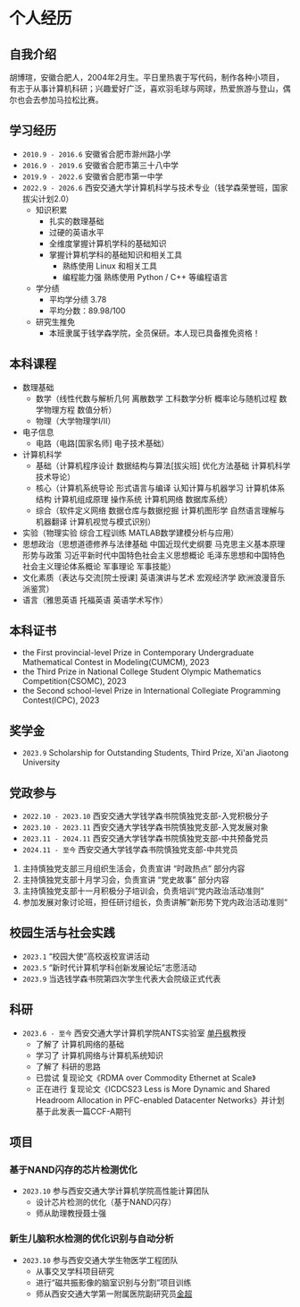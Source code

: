 # 个人经历

## 自我介绍
胡博瑄，安徽合肥人，2004年2月生。平日里热衷于写代码，制作各种小项目，有志于从事计算机科研；兴趣爱好广泛，喜欢羽毛球与网球，热爱旅游与登山，偶尔也会去参加马拉松比赛。

## 学习经历
- `2010.9 - 2016.6` 安徽省合肥市滁州路小学
- `2016.9 - 2019.6` 安徽省合肥市第三十八中学
- `2019.9 - 2022.6` 安徽省合肥市第一中学
- `2022.9 - 2026.6` 西安交通大学计算机科学与技术专业（钱学森荣誉班，国家拔尖计划2.0）
    - 知识积累
        - 扎实的数理基础
        - 过硬的英语水平
        - 全维度掌握计算机学科的基础知识
        - 掌握计算机学科的基础知识和相关工具
            - 熟练使用 Linux 和相关工具
            - 编程能力强  熟练使用 Python / C++ 等编程语言
    - 学分绩
        - 平均学分绩 3.78
        - 平均分数：89.98/100
    - 研究生推免
        - 本班隶属于钱学森学院，全员保研。本人现已具备推免资格！
    
## 本科课程
- 数理基础
    - 数学（线性代数与解析几何 离散数学 工科数学分析 概率论与随机过程 数学物理方程 数值分析）
    - 物理（大学物理学I/II）
- 电子信息
    - 电路（电路[国家名师] 电子技术基础）
- 计算机科学
    - 基础（计算机程序设计 数据结构与算法[拔尖班] 优化方法基础 计算机科学技术导论）
    - 核心（计算机系统导论 形式语言与编译 认知计算与机器学习 计算机体系结构 计算机组成原理 操作系统 计算机网络 数据库系统）
    - 综合（软件定义网络 数据仓库与数据挖掘 计算机图形学 自然语言理解与机器翻译 计算机视觉与模式识别）
- 实验（物理实验 综合工程训练 MATLAB数学建模分析与应用）
- 思想政治（思想道德修养与法律基础 中国近现代史纲要 马克思主义基本原理 形势与政策 习近平新时代中国特色社会主义思想概论 毛泽东思想和中国特色社会主义理论体系概论 军事理论 军事技能）
- 文化素质（表达与交流[院士授课] 英语演讲与艺术 宏观经济学 欧洲浪漫音乐派鉴赏）
- 语言（雅思英语 托福英语 英语学术写作）

## 本科证书
- the First provincial-level Prize in Contemporary Undergraduate Mathematical Contest in Modeling(CUMCM), 2023
- the Third Prize in National College Student Olympic Mathematics Competition(CSOMC), 2023
- the Second school-level Prize in International Collegiate Programming Contest(ICPC), 2023

## 奖学金
- `2023.9` Scholarship for Outstanding Students, Third Prize, Xi'an Jiaotong University

## 党政参与
- `2022.10 - 2023.10` 西安交通大学钱学森书院慎独党支部-入党积极分子 
- `2023.10 - 2023.11` 西安交通大学钱学森书院慎独党支部-入党发展对象
- `2023.11 - 2024.11` 西安交通大学钱学森书院慎独党支部-中共预备党员
- `2024.11 - 至今` 西安交通大学钱学森书院慎独党支部-中共党员

1. 主持慎独党支部三月组织生活会，负责宣讲 “时政热点” 部分内容
2. 主持慎独党支部十月学习会，负责宣讲 “党史故事” 部分内容
3. 主持慎独党支部十一月积极分子培训会，负责培训“党内政治活动准则”
4. 参加发展对象讨论班，担任研讨组长，负责讲解”新形势下党内政治活动准则“

## 校园生活与社会实践
- `2023.1` “校园大使”高校返校宣讲活动
- `2023.5` “新时代计算机学科创新发展论坛”志愿活动
- `2023.9` 当选钱学森书院第四次学生代表大会院级正式代表

## 科研
- `2023.6 - 至今` 西安交通大学计算机学院ANTS实验室 [单丹枫](https://dfshan.github.io)教授
    - 了解了 计算机网络的基础
    - 学习了 计算机网络与计算机系统知识
    - 了解了 科研的思路
    - 已尝试 复现论文《RDMA over Commodity Ethernet at Scale》
    - 正在进行 复现论文《ICDCS23 Less is More Dynamic and Shared Headroom Allocation in PFC-enabled Datacenter Networks》并计划基于此发表一篇CCF-A期刊

## 项目

### 基于NAND闪存的芯片检测优化

- `2023.10` 参与西安交通大学计算机学院高性能计算团队 
    - 设计芯片检测的优化（基于NAND闪存）
    - 师从助理教授聂士强

### 新生儿脑积水检测的优化识别与自动分析
- `2023.10` 参与西安交通大学生物医学工程团队
    - 从事交叉学科项目研究
    - 进行“磁共振影像的脑室识别与分割”项目训练
    - 师从西安交通大学第一附属医院副研究员[金超](http://medgs.xjtu.edu.cn/info/1366/10086.htm)